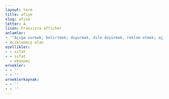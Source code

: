 ```yaml
---
layout: term
title: afişe
slug: afise
letter: A
lisan: Fransızca afficher
anlamlar:
- '"Açığa vurmak, belirtmek; duyurmak, dile düşürmek, reklam etmek; açıklamak" anlamlarındaki afişe etmek, "bir kimse bilinmeyen bir yönüyle tanınmak" anlamındaki afişe olmak birleşik fiillerinde geçen bir söz'
- Açıklanmış olan
ozellikler:
- - sıfat
- - sıfat
  - ekonomi
ornekler:
- - ''
- - ''
orneklerkaynak:
- - ''
- - ''
---
```

